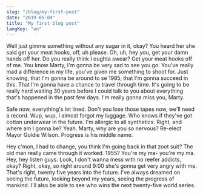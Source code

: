```yaml
---
slug: "/blog/my-first-post"
date: "2019-05-04"
title: "My first blog post"
langKey: "en"
---
```


Well just gimme something without any sugar in it, okay? You heard her she said get your meat hooks, off, uh please. Oh, uh, hey you, get your damn hands off her. Do you really think I oughta swear? Get your meat hooks off of me. You know Marty, I'm gonna be very sad to see you go. You've really mad a difference in my life, you've given me something to shoot for. Just knowing, that I'm gonna be around to se 1985, that I'm gonna succeed in this. That I'm gonna have a chance to travel through time. It's going to be really hard waiting 30 years before I could talk to you about everything that's happened in the past few days. I'm really gonna miss you, Marty.

Safe now, everything's let lined. Don't you lose those tapes now, we'll need a record. Wup, wup, I almost forgot my luggage. Who knows if they've got cotton underwear in the future. I'm allergic to all synthetics. Right, and where am I gonna be? Yeah. Marty, why are you so nervous? Re-elect Mayor Goldie Wilson. Progress is his middle name.

Hey c'mon, I had to change, you think I'm going back in that zoot suit? The old man really came through it worked. 1955? You're my ma- you're my ma. Hey, hey listen guys. Look, I don't wanna mess with no reefer addicts, okay? Right, okay, so right around 9:00 she's gonna get very angry with me. That's right, twenty five years into the future. I've always dreamed on seeing the future, looking beyond my years, seeing the progress of mankind. I'll also be able to see who wins the next twenty-five world series.
